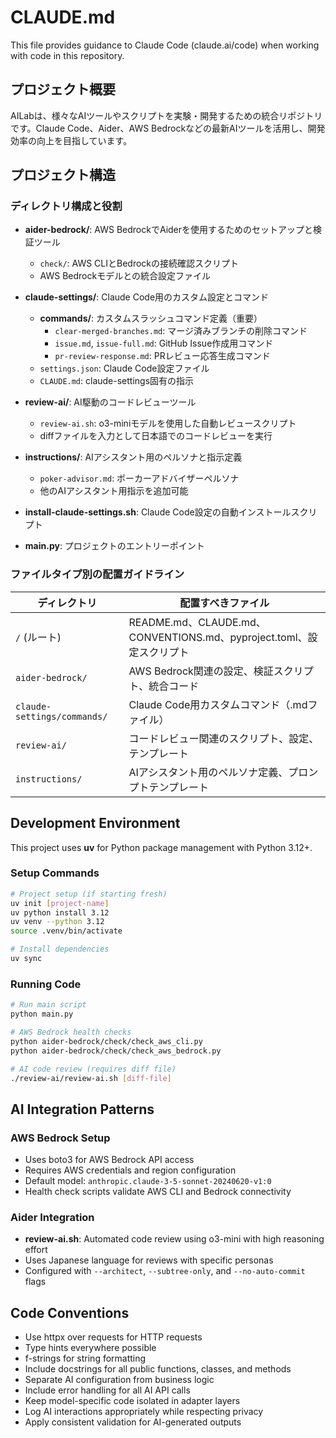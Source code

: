 # CLAUDE.md

This file provides guidance to Claude Code (claude.ai/code) when working with code in this repository.

## プロジェクト概要

AILabは、様々なAIツールやスクリプトを実験・開発するための統合リポジトリです。Claude Code、Aider、AWS Bedrockなどの最新AIツールを活用し、開発効率の向上を目指しています。

## プロジェクト構造

### ディレクトリ構成と役割

- **aider-bedrock/**: AWS BedrockでAiderを使用するためのセットアップと検証ツール
  - `check/`: AWS CLIとBedrockの接続確認スクリプト
  - AWS Bedrockモデルとの統合設定ファイル

- **claude-settings/**: Claude Code用のカスタム設定とコマンド
  - **commands/**: カスタムスラッシュコマンド定義（重要）
    - `clear-merged-branches.md`: マージ済みブランチの削除コマンド
    - `issue.md`, `issue-full.md`: GitHub Issue作成用コマンド
    - `pr-review-response.md`: PRレビュー応答生成コマンド
  - `settings.json`: Claude Code設定ファイル
  - `CLAUDE.md`: claude-settings固有の指示

- **review-ai/**: AI駆動のコードレビューツール
  - `review-ai.sh`: o3-miniモデルを使用した自動レビュースクリプト
  - diffファイルを入力として日本語でのコードレビューを実行

- **instructions/**: AIアシスタント用のペルソナと指示定義
  - `poker-advisor.md`: ポーカーアドバイザーペルソナ
  - 他のAIアシスタント用指示を追加可能

- **install-claude-settings.sh**: Claude Code設定の自動インストールスクリプト

- **main.py**: プロジェクトのエントリーポイント

### ファイルタイプ別の配置ガイドライン

| ディレクトリ | 配置すべきファイル |
|------------|----------------|
| `/` (ルート) | README.md、CLAUDE.md、CONVENTIONS.md、pyproject.toml、設定スクリプト |
| `aider-bedrock/` | AWS Bedrock関連の設定、検証スクリプト、統合コード |
| `claude-settings/commands/` | Claude Code用カスタムコマンド（.mdファイル） |
| `review-ai/` | コードレビュー関連のスクリプト、設定、テンプレート |
| `instructions/` | AIアシスタント用のペルソナ定義、プロンプトテンプレート |

## Development Environment

This project uses **uv** for Python package management with Python 3.12+.

### Setup Commands
```bash
# Project setup (if starting fresh)
uv init [project-name]
uv python install 3.12
uv venv --python 3.12
source .venv/bin/activate

# Install dependencies
uv sync
```

### Running Code
```bash
# Run main script
python main.py

# AWS Bedrock health checks
python aider-bedrock/check/check_aws_cli.py
python aider-bedrock/check/check_aws_bedrock.py

# AI code review (requires diff file)
./review-ai/review-ai.sh [diff-file]
```

## AI Integration Patterns

### AWS Bedrock Setup
- Uses boto3 for AWS Bedrock API access
- Requires AWS credentials and region configuration
- Default model: `anthropic.claude-3-5-sonnet-20240620-v1:0`
- Health check scripts validate AWS CLI and Bedrock connectivity

### Aider Integration
- **review-ai.sh**: Automated code review using o3-mini with high reasoning effort
- Uses Japanese language for reviews with specific personas
- Configured with `--architect`, `--subtree-only`, and `--no-auto-commit` flags

## Code Conventions

- Use httpx over requests for HTTP requests
- Type hints everywhere possible
- f-strings for string formatting
- Include docstrings for all public functions, classes, and methods
- Separate AI configuration from business logic
- Include error handling for all AI API calls
- Keep model-specific code isolated in adapter layers
- Log AI interactions appropriately while respecting privacy
- Apply consistent validation for AI-generated outputs